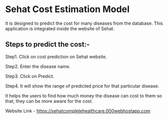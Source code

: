 # Sehat Cost Estimation Model

It is designed to predict the cost for many diseases from the database. This application is integrated inside the website of Sehat. 

## Steps to predict the cost:-
Step1. Click on cost prediction on Sehat website.

Step2. Enter the disease name.

Step3. Click on Predict.

Step4. It will show the range of predicted price for that particular disease.


It helps the users to find how much money the disease can cost to them so that, they can be more aware for the cost. 



Website Link - https://sehatcompletehealthcare.000webhostapp.com
